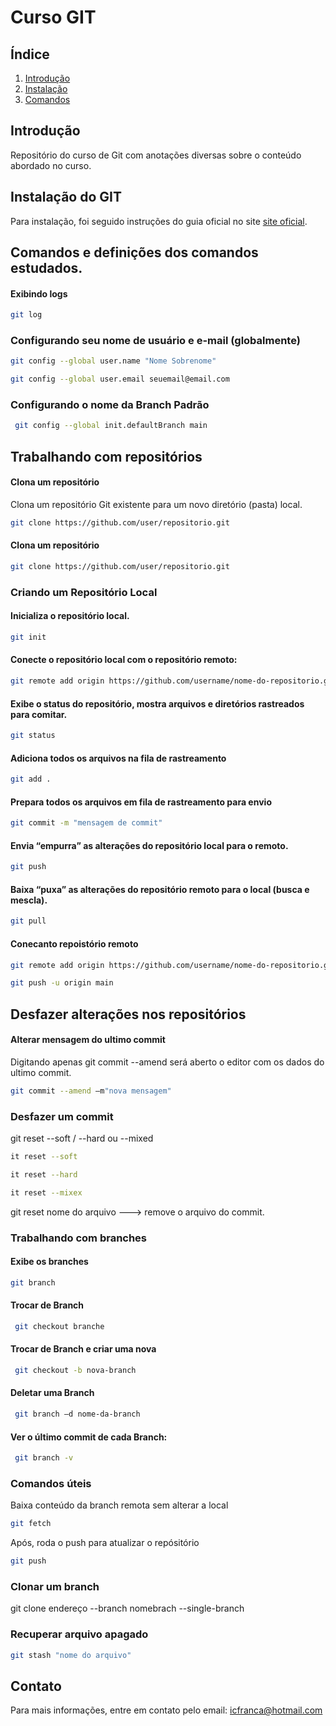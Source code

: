 # Curso GIT
## Índice

1. [Introdução](#introdução)
2. [Instalação](#instalação)
3. [Comandos](#comandos-e-definições-dos-comandos-estudadosomandos)


## Introdução

Repositório do curso de Git com anotações diversas sobre o conteúdo abordado no curso.

## Instalação do GIT

Para instalação, foi seguido instruções do guia oficial no site [site oficial](https://git-scm.com/).

## Comandos e definições dos comandos estudados.

#### Exibindo logs

```sh
git log
```

### Configurando seu nome de usuário e e-mail (globalmente)
```sh
git config --global user.name "Nome Sobrenome"
```
```sh
git config --global user.email seuemail@email.com
```

### Configurando o nome da Branch Padrão

```sh
 git config --global init.defaultBranch main

```

## Trabalhando com repositórios

#### Clona um repositório 

Clona um repositório Git existente para um novo diretório (pasta) local.


```sh
git clone https://github.com/user/repositorio.git
```

#### Clona um repositório 
```sh
git clone https://github.com/user/repositorio.git
```

### Criando um Repositório Local

#### Inicializa o repositório local.
```sh
git init 

```

#### Conecte o repositório local com o repositório remoto:
```sh
git remote add origin https://github.com/username/nome-do-repositorio.git
```

#### Exibe o status do repositório, mostra arquivos e diretórios rastreados para comitar.
```sh
git status 
```
#### Adiciona todos os arquivos na fila de rastreamento
```sh
git add . 
```
#### Prepara todos os arquivos em fila de rastreamento para envio
```sh
git commit -m "mensagem de commit"
```
#### Envia “empurra” as alterações do repositório local para o remoto.
```sh
git push
```
#### Baixa “puxa” as alterações do repositório remoto para o local (busca e mescla).

```sh
git pull 
```
#### Conecanto repoistório remoto

```sh
git remote add origin https://github.com/username/nome-do-repositorio.git
```
```sh
git push -u origin main
```
## Desfazer alterações nos repositórios

#### Alterar mensagem do ultimo commit

Digitando apenas git commit --amend será aberto o editor com os dados do ultimo commit.

```sh
git commit --amend –m"nova mensagem"
```
### Desfazer um commit

git reset --soft / --hard ou --mixed

```sh
it reset --soft
```
```sh
it reset --hard
```
```sh
it reset --mixex
```
git reset nome do arquivo ---> remove o arquivo do commit.

### Trabalhando com branches

#### Exibe os branches
```sh
git branch
```

#### Trocar de Branch 

```sh
 git checkout branche
```

#### Trocar de Branch e criar uma nova

```sh
 git checkout -b nova-branch
```

#### Deletar uma Branch

```sh
 git branch –d nome-da-branch
```

#### Ver o último commit de cada Branch:

```sh
 git branch -v
```

### Comandos úteis

Baixa conteúdo da branch remota sem alterar a local

```sh
git fetch
```
Após, roda o push para atualizar o repósitório


```sh
git push
```
### Clonar um branch
git clone endereço --branch nomebrach --single-branch

### Recuperar arquivo apagado
```sh
git stash "nome do arquivo"
```

<!-- ## Contribuição -->

<!-- Contribuições são bem-vindas! Por favor, envie um pull request ou abra uma issue para discutir as mudanças que deseja fazer. -->

<!-- ## Licença -->

<!-- Este projeto está licenciado sob a Licença MIT. Veja o arquivo [LICENSE](LICENSE) para mais detalhes. -->

## Contato

Para mais informações, entre em contato pelo email: icfranca@hotmail.com